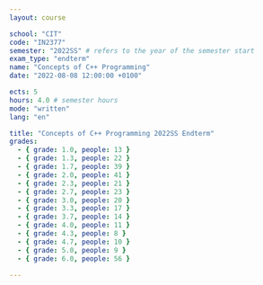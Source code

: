 ```yaml
---
layout: course

school: "CIT"
code: "IN2377"
semester: "2022SS" # refers to the year of the semester start
exam_type: "endterm"
name: "Concepts of C++ Programming"
date: "2022-08-08 12:00:00 +0100"

ects: 5
hours: 4.0 # semester hours
mode: "written"
lang: "en"

title: "Concepts of C++ Programming 2022SS Endterm"
grades:
  - { grade: 1.0, people: 13 }
  - { grade: 1.3, people: 22 }
  - { grade: 1.7, people: 39 }
  - { grade: 2.0, people: 41 }
  - { grade: 2.3, people: 21 }
  - { grade: 2.7, people: 23 }
  - { grade: 3.0, people: 20 }
  - { grade: 3.3, people: 17 }
  - { grade: 3.7, people: 14 }
  - { grade: 4.0, people: 11 }
  - { grade: 4.3, people: 8 }
  - { grade: 4.7, people: 10 }
  - { grade: 5.0, people: 9 }
  - { grade: 6.0, people: 56 }

---
```




